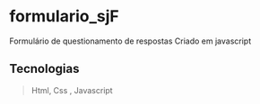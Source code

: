 # formulario_sjF
Formulário de questionamento de respostas
Criado em javascript 

## Tecnologias
> Html, Css , Javascript 
